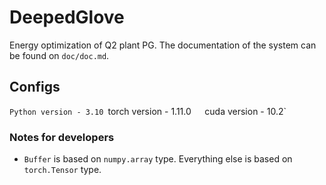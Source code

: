 # DeepedGlove 
Energy optimization of Q2 plant PG. The documentation of the system can be found on `doc/doc.md`.

## Configs
`Python version - 3.10
`torch version - 1.11.0`  
`cuda version - 10.2`  

### Notes for developers
* `Buffer` is based on `numpy.array` type. Everything else is based on `torch.Tensor` type.
